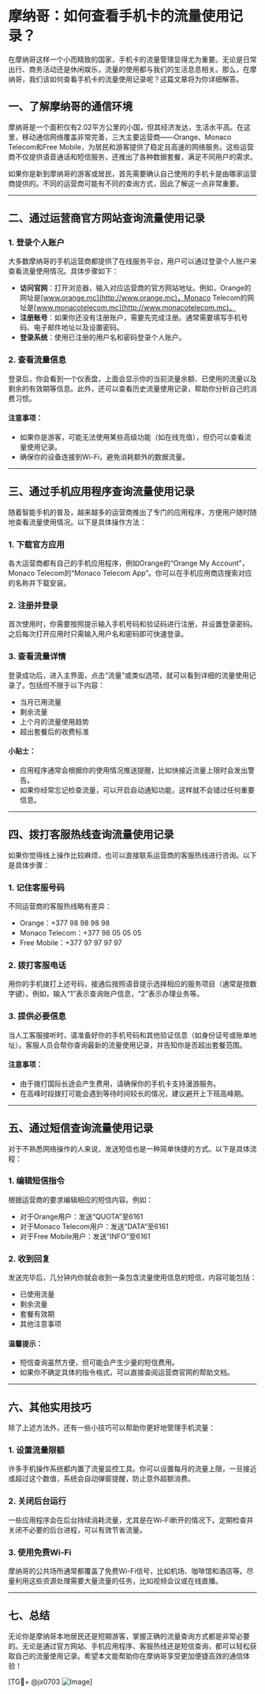 # 摩纳哥：如何查看手机卡的流量使用记录？

在摩纳哥这样一个小而精致的国家，手机卡的流量管理显得尤为重要。无论是日常出行、商务活动还是休闲娱乐，流量的使用都与我们的生活息息相关。那么，在摩纳哥，我们该如何查看手机卡的流量使用记录呢？这篇文章将为你详细解答。

## 一、了解摩纳哥的通信环境

摩纳哥是一个面积仅有2.02平方公里的小国，但其经济发达，生活水平高。在这里，移动通信网络覆盖非常完善，三大主要运营商——Orange、Monaco Telecom和Free Mobile，为居民和游客提供了稳定且高速的网络服务。这些运营商不仅提供语音通话和短信服务，还推出了各种数据套餐，满足不同用户的需求。

如果你是新到摩纳哥的游客或居民，首先需要确认自己使用的手机卡是由哪家运营商提供的。不同的运营商可能有不同的查询方式，因此了解这一点非常重要。

---

## 二、通过运营商官方网站查询流量使用记录

### 1. 登录个人账户
大多数摩纳哥的手机运营商都提供了在线服务平台，用户可以通过登录个人账户来查看流量使用情况。具体步骤如下：

- **访问官网**：打开浏览器，输入对应运营商的官方网站地址。例如，Orange的网址是[www.orange.mc](http://www.orange.mc)，Monaco Telecom的网址是[www.monacotelecom.mc](http://www.monacotelecom.mc)。
- **注册账号**：如果你还没有注册账户，需要先完成注册。通常需要填写手机号码、电子邮件地址以及设置密码。
- **登录系统**：使用已注册的用户名和密码登录个人账户。

### 2. 查看流量信息
登录后，你会看到一个仪表盘，上面会显示你的当前流量余额、已使用的流量以及剩余的有效期等信息。此外，还可以查看历史流量使用记录，帮助你分析自己的消费习惯。

#### 注意事项：
- 如果你是游客，可能无法使用某些高级功能（如在线充值），但仍可以查看流量使用记录。
- 确保你的设备连接到Wi-Fi，避免消耗额外的数据流量。

---

## 三、通过手机应用程序查询流量使用记录

随着智能手机的普及，越来越多的运营商推出了专门的应用程序，方便用户随时随地查看流量使用情况。以下是具体操作方法：

### 1. 下载官方应用
各大运营商都有自己的手机应用程序，例如Orange的“Orange My Account”，Monaco Telecom的“Monaco Telecom App”。你可以在手机应用商店搜索对应的名称并下载安装。

### 2. 注册并登录
首次使用时，你需要按照提示输入手机号码和验证码进行注册，并设置登录密码。之后每次打开应用时只需输入用户名和密码即可快速登录。

### 3. 查看流量详情
登录成功后，进入主界面，点击“流量”或类似选项，就可以看到详细的流量使用记录了。包括但不限于以下内容：
- 当月已用流量
- 剩余流量
- 上个月的流量使用趋势
- 超出套餐后的收费标准

#### 小贴士：
- 应用程序通常会根据你的使用情况推送提醒，比如快接近流量上限时会发出警告。
- 如果你经常忘记检查流量，可以开启自动通知功能，这样就不会错过任何重要信息。

---

## 四、拨打客服热线查询流量使用记录

如果你觉得线上操作比较麻烦，也可以直接联系运营商的客服热线进行咨询。以下是具体步骤：

### 1. 记住客服号码
不同运营商的客服热线略有差异：
- Orange：+377 98 98 98 98
- Monaco Telecom：+377 98 05 05 05
- Free Mobile：+377 97 97 97 97

### 2. 拨打客服电话
用你的手机拨打上述号码，接通后按照语音提示选择相应的服务项目（通常是按数字键）。例如，输入“1”表示查询账户信息，“2”表示办理业务等。

### 3. 提供必要信息
当人工客服接听时，请准备好你的手机号码和其他验证信息（如身份证号或账单地址）。客服人员会帮你查询最新的流量使用记录，并告知你是否超出套餐范围。

#### 注意事项：
- 由于拨打国际长途会产生费用，请确保你的手机卡支持漫游服务。
- 在高峰时段拨打可能会遇到等待时间较长的情况，建议避开上下班高峰期。

---

## 五、通过短信查询流量使用记录

对于不熟悉网络操作的人来说，发送短信也是一种简单快捷的方式。以下是具体流程：

### 1. 编辑短信指令
根据运营商的要求编辑相应的短信内容。例如：
- 对于Orange用户：发送“QUOTA”至6161
- 对于Monaco Telecom用户：发送“DATA”至6161
- 对于Free Mobile用户：发送“INFO”至6161

### 2. 收到回复
发送完毕后，几分钟内你就会收到一条包含流量使用信息的短信，内容可能包括：
- 已使用流量
- 剩余流量
- 套餐有效期
- 其他注意事项

#### 温馨提示：
- 短信查询虽然方便，但可能会产生少量的短信费用。
- 如果你不确定具体的指令格式，可以直接查阅运营商官网的帮助文档。

---

## 六、其他实用技巧

除了上述方法外，还有一些小技巧可以帮助你更好地管理手机流量：

### 1. 设置流量限额
许多手机操作系统都内置了流量监控工具。你可以设置每月的流量上限，一旦接近或超过这个数值，系统会自动弹窗提醒，防止意外超额消费。

### 2. 关闭后台运行
一些应用程序会在后台持续消耗流量，尤其是在Wi-Fi断开的情况下。定期检查并关闭不必要的后台进程，可以有效节省流量。

### 3. 使用免费Wi-Fi
摩纳哥的公共场所通常都覆盖了免费Wi-Fi信号，比如机场、咖啡馆和酒店等。尽量利用这些资源处理需要大量流量的任务，比如视频会议或在线直播。

---

## 七、总结

无论你是摩纳哥本地居民还是短期游客，掌握正确的流量查询方式都是非常必要的。无论是通过官方网站、手机应用程序、客服热线还是短信查询，都可以轻松获取自己的流量使用记录。希望本文能帮助你在摩纳哥享受更加便捷高效的通信体验！

[TG💪+ @jx0703 ![Image](https://github.com/user-attachments/assets/dbca1d08-cadb-493c-b0ec-ad6f7a83f270)]